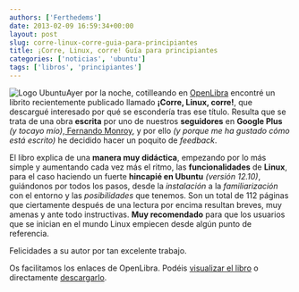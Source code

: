 ```yaml
---
authors: ['Ferthedems']
date: 2013-02-09 16:59:34+00:00
layout: post
slug: corre-linux-corre-guia-para-principiantes
title: ¡Corre, Linux, corre! Guía para principiantes
categories: ['noticias', 'ubuntu']
tags: ['libros', 'principiantes']
---
```


![Logo Ubuntu](http://www.univunix.com/wp-content/uploads/20101226131548Ubuntu-Logo1-150x150.png)Ayer por la noche, cotilleando en [OpenLibra](http://www.etnassoft.com/biblioteca/) encontré un librito recientemente publicado llamado **¡Corre, Linux, corre!**, que descargué interesado por qué se escondería tras ese título. Resulta que se trata de una obra **escrita** por uno de nuestros **seguidores** en **Google Plus** _(y tocayo mío)_,[ Fernando Monroy](https://plus.google.com/u/0/105684525341022329682/posts), y por ello _(y porque me ha gustado cómo está escrito)_ he decidido hacer un poquito de _feedback_.




El libro explica de una **manera muy didáctica**, empezando por lo más simple y aumentando cada vez más el ritmo, las **funcionalidades** de **Linux**, para el caso haciendo un fuerte **hincapié en Ubuntu** _(versión 12.10)_, guiándonos por todos los pasos, desde la _instalación_ a la _familiarización_ con el entorno y las _posibilidades_ que tenemos. Son un total de 112 páginas que ciertamente después de una lectura por encima resultan breves, muy amenas y ante todo instructivas. **Muy recomendado** para que los usuarios que se inician en el mundo Linux empiecen desde algún punto de referencia.




Felicidades a su autor por tan excelente trabajo.




Os facilitamos los enlaces de OpenLibra. Podéis [visualizar el libro](http://books.openlibra.com/pdf/Corre-Linux-Corre.pdf) o directamente [descargarlo](http://books.openlibra.com/packed/Corre-Linux-Corre.zip).
